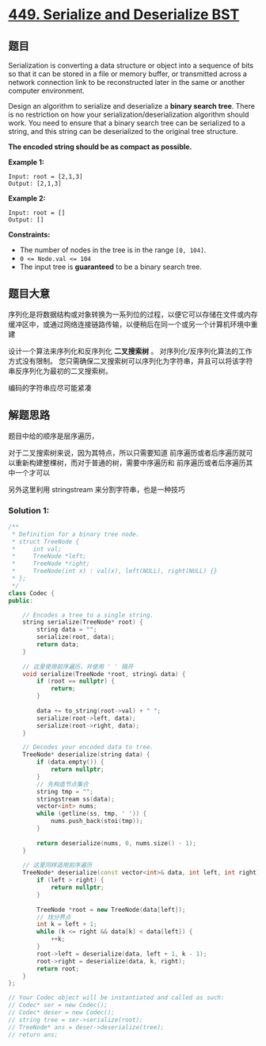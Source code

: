# [449. Serialize and Deserialize BST](https://leetcode-cn.com/problems/serialize-and-deserialize-bst/)

## 题目

Serialization is converting a data structure or object into a sequence of bits so that it can be stored in a file or memory buffer, or transmitted across a network connection link to be reconstructed later in the same or another computer environment.

Design an algorithm to serialize and deserialize a **binary search tree**. There is no restriction on how your serialization/deserialization algorithm should work. You need to ensure that a binary search tree can be serialized to a string, and this string can be deserialized to the original tree structure.

**The encoded string should be as compact as possible.**

 

**Example 1:**

```
Input: root = [2,1,3]
Output: [2,1,3]
```

**Example 2:**

```
Input: root = []
Output: []
```

 

**Constraints:**

- The number of nodes in the tree is in the range `[0, 104]`.
- `0 <= Node.val <= 104`
- The input tree is **guaranteed** to be a binary search tree.

## 题目大意

序列化是将数据结构或对象转换为一系列位的过程，以便它可以存储在文件或内存缓冲区中，或通过网络连接链路传输，以便稍后在同一个或另一个计算机环境中重建

设计一个算法来序列化和反序列化 **二叉搜索树** 。 对序列化/反序列化算法的工作方式没有限制。 您只需确保二叉搜索树可以序列化为字符串，并且可以将该字符串反序列化为最初的二叉搜索树。

编码的字符串应尽可能紧凑


## 解题思路

题目中给的顺序是层序遍历，

对于二叉搜索树来说，因为其特点，所以只需要知道 前序遍历或者后序遍历就可以重新构建整棵树，而对于普通的树，需要中序遍历和 前序遍历或者后序遍历其中一个才可以

另外这里利用 stringstream 来分割字符串，也是一种技巧

### Solution 1:



````c++
/**
 * Definition for a binary tree node.
 * struct TreeNode {
 *     int val;
 *     TreeNode *left;
 *     TreeNode *right;
 *     TreeNode(int x) : val(x), left(NULL), right(NULL) {}
 * };
 */
class Codec {
public:

    // Encodes a tree to a single string.
    string serialize(TreeNode* root) {
        string data = "";
        serialize(root, data);
        return data;
    }
    
    // 这里使用前序遍历，并使用 ' ' 隔开
    void serialize(TreeNode *root, string& data) {
        if (root == nullptr) {
            return;
        }
        
        data += to_string(root->val) + " ";
        serialize(root->left, data);
        serialize(root->right, data);
    }

    // Decodes your encoded data to tree.
    TreeNode* deserialize(string data) {
        if (data.empty()) {
            return nullptr;
        }
        // 先构造节点集合
        string tmp = "";
        stringstream ss(data);
        vector<int> nums;
        while (getline(ss, tmp, ' ')) {
            nums.push_back(stoi(tmp));
        }
        
        return deserialize(nums, 0, nums.size() - 1);
    }
    
    // 这里同样适用前序遍历
    TreeNode* deserialize(const vector<int>& data, int left, int right) {
        if (left > right) {
            return nullptr;
        }
        
        TreeNode *root = new TreeNode(data[left]);
        // 找分界点
        int k = left + 1;
        while (k <= right && data[k] < data[left]) {
            ++k;
        }
        root->left = deserialize(data, left + 1, k - 1);
        root->right = deserialize(data, k, right);
        return root;
    }
};

// Your Codec object will be instantiated and called as such:
// Codec* ser = new Codec();
// Codec* deser = new Codec();
// string tree = ser->serialize(root);
// TreeNode* ans = deser->deserialize(tree);
// return ans;

````

